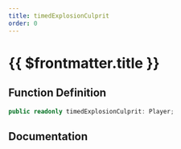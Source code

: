 ```yaml
---
title: timedExplosionCulprit
order: 0
---
```


# {{ $frontmatter.title }}

## Function Definition

```ts
public readonly timedExplosionCulprit: Player;
```

## Documentation

<!--@include: ./parts/timedExplosionCulprit.md-->
